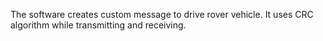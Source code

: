 The software creates custom message to drive rover vehicle. It uses CRC algorithm while transmitting and receiving.
